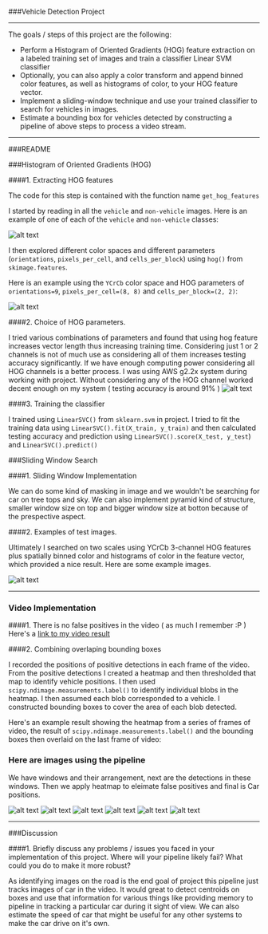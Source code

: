 ###Vehicle Detection Project

---

The goals / steps of this project are the following:

* Perform a Histogram of Oriented Gradients (HOG) feature extraction on a labeled training set of images and train a classifier Linear SVM classifier
* Optionally, you can also apply a color transform and append binned color features, as well as histograms of color, to your HOG feature vector. 
* Implement a sliding-window technique and use your trained classifier to search for vehicles in images.
* Estimate a bounding box for vehicles detected by constructing a pipeline of above steps to process a video stream.

[//]: # "Image References"
[image1]: ./examples/car_not_car.png
[image2]: ./examples/HOG_example.jpg
[image3]: ./writeup_images/color_channel.png
[image4]: ./writeup_images/test1.png
[image5]: ./writeup_images/test2.png
[image6]: ./writeup_images/test3.png
[image7]: ./writeup_images/test4.png
[image8]: ./writeup_images/test5.png
[image9]: ./writeup_images/test6.png
[image10]: ./writeup_images/example_img.png
[video1]: ./project_video_output_full2.mp4

---
###README

###Histogram of Oriented Gradients (HOG)

####1. Extracting HOG features

The code for this step is contained with the function name `get_hog_features`

I started by reading in all the `vehicle` and `non-vehicle` images.  Here is an example of one of each of the `vehicle` and `non-vehicle` classes:

![alt text][image1]

I then explored different color spaces and different parameters (`orientations`, `pixels_per_cell`, and `cells_per_block`) using `hog()` from `skimage.features`. 

Here is an example using the `YCrCb` color space and HOG parameters of `orientations=9`, `pixels_per_cell=(8, 8)` and `cells_per_block=(2, 2)`:


![alt text][image2]

####2. Choice of HOG parameters.

I tried various combinations of parameters and found that using hog feature increases vector length thus increasing training time. Considering just 1 or 2 channels is not of much use as considering all of them increases testing accuracy significantly. If we have enough computing power considering all HOG channels is a better process. I was using AWS g2.2x system during working with project. Without considering any of the HOG channel worked decent enough on my system ( testing accuracy is around 91% )
![alt text][image3]

####3. Training the classifier

I trained using `LinearSVC()` from `sklearn.svm` in project. I tried to fit the training data using `LinearSVC().fit(X_train, y_train)` and then calculated testing accuracy and prediction using `LinearSVC().score(X_test, y_test`) and `LinearSVC().predict()`

###Sliding Window Search

####1. Sliding Window Implementation 

We can do some kind of masking in image and we wouldn't be searching for car on tree tops and sky. We can also implement pyramid kind of structure, smaller window size on top and bigger window size at botton because of the prespective aspect. 

####2. Examples of test images.

Ultimately I searched on two scales using YCrCb 3-channel HOG features plus spatially binned color and histograms of color in the feature vector, which provided a nice result.  Here are some example images.

![alt text][image10]

---

### Video Implementation

####1. There is no false positives in the video ( as much I remember :P )
Here's a [link to my video result](./project_video_output_full2.mp4)


####2. Combining overlaping bounding boxes

I recorded the positions of positive detections in each frame of the video.  From the positive detections I created a heatmap and then thresholded that map to identify vehicle positions.  I then used `scipy.ndimage.measurements.label()` to identify individual blobs in the heatmap.  I then assumed each blob corresponded to a vehicle.  I constructed bounding boxes to cover the area of each blob detected.  

Here's an example result showing the heatmap from a series of frames of video, the result of `scipy.ndimage.measurements.label()` and the bounding boxes then overlaid on the last frame of video:

### Here are images using the pipeline
We have windows and their arrangement, next are the detections in these windows.
Then we apply heatmap to eleimate false positives and final is Car positions.

![alt text][image4]
![alt text][image5]
![alt text][image6]
![alt text][image7]
![alt text][image8]
![alt text][image9]

---

###Discussion

####1. Briefly discuss any problems / issues you faced in your implementation of this project.  Where will your pipeline likely fail?  What could you do to make it more robust?

As identifying images on the road is the end goal of project this pipeline just tracks images of car in the video. It would great to detect centroids on boxes and use that information for various things like providing memory to pipeline in tracking a particular car during it sight of view. We can also estimate the speed of car that might be useful for any other systems to make the car drive on it's own.

